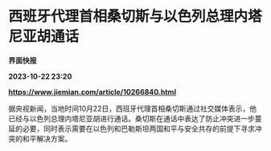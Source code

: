 # 西班牙代理首相桑切斯与以色列总理内塔尼亚胡通话
**界面快报**

**2023-10-22 23:20**

**https://www.jiemian.com/article/10266840.html**

据央视新闻，当地时间10月22日，西班牙代理首相桑切斯通过社交媒体表示，他已经与以色列总理内塔尼亚胡进行通话。桑切斯在通话中表达了防止冲突进一步蔓延的必要，同时表示需要在以色列和巴勒斯坦两国和平与安全共存的前提下寻求冲突的和平解决方案。